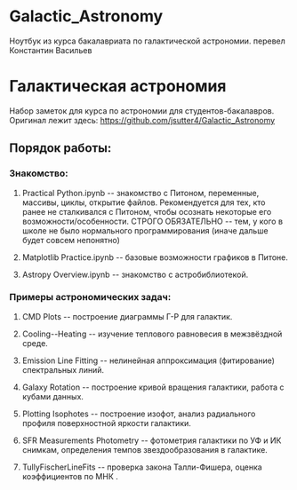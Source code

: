 # Galactic_Astronomy
Ноутбук из курса бакалавриата по галактической астрономии.
перевел Константин Васильев

# Галактическая астрономия
Набор заметок для курса по астрономии для студентов-бакалавров. Оригинал лежит здесь:
https://github.com/jsutter4/Galactic_Astronomy

## Порядок работы:

### Знакомство:

1. Practical Python.ipynb -- знакомство с Питоном, переменные, массивы, циклы, открытие файлов. Рекомендуется для тех, кто ранее не сталкивался с Питоном, чтобы осознать некоторые его возможности/особенности. СТРОГО ОБЯЗАТЕЛЬНО -- тем, у кого в школе не было нормального программирования (иначе дальше будет совсем непонятно)

2. Matplotlib Practice.ipynb -- базовые возможности графиков в Питоне.

3. Astropy Overview.ipynb -- знакомство с астробиблиотекой.

### Примеры астрономических задач:

1. CMD Plots -- построение диаграммы Г-Р для галактик.

2. Cooling--Heating -- изучение теплового равновесия в межзвёздной среде.

3. Emission Line Fitting -- нелинейная аппроксимация (фитирование) спектральных линий. 

4. Galaxy Rotation -- построение кривой вращения галактики, работа с кубами данных. 

5. Plotting Isophotes -- построение изофот, анализ радиального профиля поверхностной яркости галактики.

6. SFR Measurements Photometry -- фотометрия галактики по УФ и ИК снимкам, определения темпов звездообразования в галактике.

7. TullyFischerLineFits -- проверка закона Талли-Фишера, оценка коэффициентов по МНК
.



